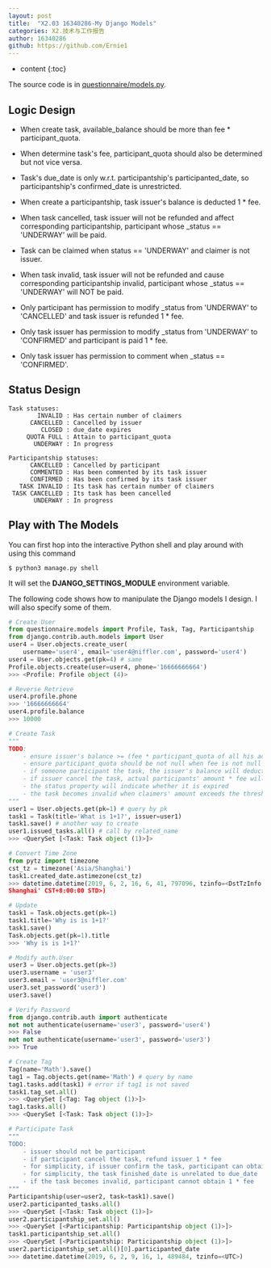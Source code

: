 ```yaml
---
layout: post
title:  "X2.03 16340286-My Django Models"
categories: X2.技术与工作报告
author: 16340286
github: https://github.com/Ernie1
---
```


* content
{:toc}

The source code is in [questionnaire/models.py](https://github.com/sysu-swsad-team/niffler-backend/blob/master/niffler/questionnaire/models.py).

## Logic Design

 * When create task,
   available_balance should be more than fee * participant_quota.
   
 * When determine task's fee,
   participant_quota should also be determined but not vice versa.
 
 * Task's due_date is only w.r.t. participantship's participanted_date,
   so participantship's confirmed_date is unrestricted.
 
 * When create a participantship,
   task issuer's balance is deducted 1 * fee.
 
 * When task cancelled, task issuer will not be refunded
   and affect corresponding participantship,
   participant whose _status == 'UNDERWAY' will be paid.
   
 * Task can be claimed when status == 'UNDERWAY' and
   claimer is not issuer.
   
 * When task invalid, task issuer will not be refunded
   and cause corresponding participantship invalid,
   participant whose _status == 'UNDERWAY' will NOT be paid.
   
 * Only participant has permission to modify _status
   from 'UNDERWAY' to 'CANCELLED' and task issuer is refunded 1 * fee.
   
 * Only task issuer has permission to modify _status
   from 'UNDERWAY' to 'CONFIRMED' and participant is paid 1 * fee.
   
 * Only task issuer has permission to comment
   when _status == 'CONFIRMED'.

## Status Design

```
Task statuses:
        INVALID : Has certain number of claimers
      CANCELLED : Cancelled by issuer
         CLOSED : due_date expires
     QUOTA FULL : Attain to participant_quota
       UNDERWAY : In progress

Participantship statuses:
      CANCELLED : Cancelled by participant
      COMMENTED : Has been commented by its task issuer
      CONFIRMED : Has been confirmed by its task issuer
   TASK INVALID : Its task has certain number of claimers
 TASK CANCELLED : Its task has been cancelled
       UNDERWAY : In progress
```

## Play with The Models

You can first hop into the interactive Python shell and play around with using this command
```shell
$ python3 manage.py shell
```
It will set the **DJANGO_SETTINGS_MODULE** environment variable.

The following code shows how to manipulate the Django models I design. I will also specify some of them.

```python
# Create User
from questionnaire.models import Profile, Task, Tag, Participantship
from django.contrib.auth.models import User
user4 = User.objects.create_user(
    username='user4', email='user4@niffler.com', password='user4')
user4 = User.objects.get(pk=4) # same
Profile.objects.create(user=user4, phone='16666666664')
>>> <Profile: Profile object (4)>

# Reverse Retrieve
user4.profile.phone
>>> '16666666664'
user4.profile.balance
>>> 10000

# Create Task
"""
TODO:
    - ensure issuer's balance >= (fee * participant_quota of all his active task)
    - ensure participant_quota should be not null when fee is not null 
    - if someone participant the task, the issuer's balance will deduct 1 * fee
    - if issuer cancel the task, actual participants' amount * fee will not be refunded
    - the status property will indicate whether it is expired
    - the task becomes invalid when claimers' amount exceeds the threshold, actual participants' amount * fee will not be refunded
"""
user1 = User.objects.get(pk=1) # query by pk
task1 = Task(title='What is 1+1?', issuer=user1)
task1.save() # another way to create
user1.issued_tasks.all() # call by related_name
>>> <QuerySet [<Task: Task object (1)>]>

# Convert Time Zone
from pytz import timezone
cst_tz = timezone('Asia/Shanghai')
task1.created_date.astimezone(cst_tz)
>>> datetime.datetime(2019, 6, 2, 16, 6, 41, 797096, tzinfo=<DstTzInfo 'Asia/
Shanghai' CST+8:00:00 STD>)

# Update
task1 = Task.objects.get(pk=1)
task1.title='Why is is 1+1?'
task1.save()
Task.objects.get(pk=1).title
>>> 'Why is is 1+1?'

# Modify auth.User
user3 = User.objects.get(pk=3)
user3.username = 'user3'
user3.email = 'user3@niffler.com'
user3.set_password('user3')
user3.save()

# Verify Password
from django.contrib.auth import authenticate
not not authenticate(username='user3', password='user4')
>>> False
not not authenticate(username='user3', password='user3')
>>> True

# Create Tag
Tag(name='Math').save()
tag1 = Tag.objects.get(name='Math') # query by name
tag1.tasks.add(task1) # error if tag1 is not saved
task1.tag_set.all()
>>> <QuerySet [<Tag: Tag object (1)>]>
tag1.tasks.all()
>>> <QuerySet [<Task: Task object (1)>]>

# Participate Task
"""
TODO:
    - issuer should not be participant
    - if participant cancel the task, refund issuer 1 * fee
    - for simplicity, if issuer confirm the task, participant can obtain 1 * fee, issuer can rate and comment
    - for simplicity, the task finished_date is unrelated to due_date
    - if the task becomes invalid, participant cannot obtain 1 * fee
""" 
Participantship(user=user2, task=task1).save()
user2.participanted_tasks.all()
>>> <QuerySet [<Task: Task object (1)>]>
user2.participantship_set.all()
>>> <QuerySet [<Participantship: Participantship object (1)>]>
task1.participantship_set.all()
>>> <QuerySet [<Participantship: Participantship object (1)>]>
user2.participantship_set.all()[0].participanted_date
>>> datetime.datetime(2019, 6, 2, 9, 16, 1, 489484, tzinfo=<UTC>)
```